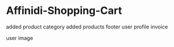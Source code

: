 # Affinidi-Shopping-Cart

added product category
added products
footer
user profile
invoice

user image

